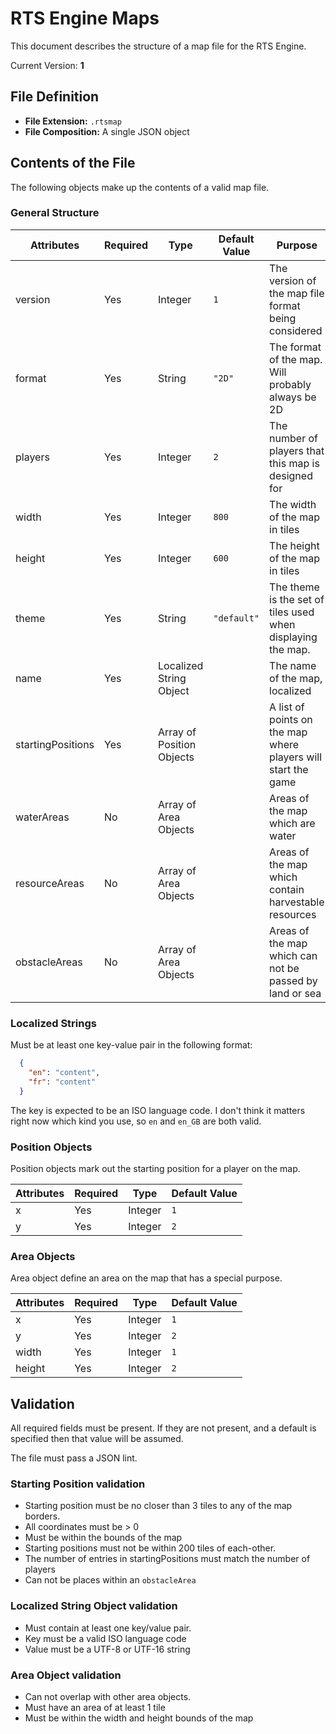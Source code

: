 RTS Engine Maps
===============

This document describes the structure of a map file for the RTS
Engine.

Current Version:  **1**

## File Definition

  -  **File Extension:**  `.rtsmap`
  -  **File Composition:**  A single JSON object

## Contents of the File

The following objects make up the contents of a valid map file.

### General Structure

| Attributes        | Required | Type                      | Default Value      | Purpose
| ----------------- | -------- | ------------------------- | ------------------ | -------
| version           | Yes      | Integer                   | `1`                | The version of the map file format being considered
| format            | Yes      | String                    | `"2D"`             | The format of the map. Will probably always be 2D
| players           | Yes      | Integer                   | `2`                | The number of players that this map is designed for
| width             | Yes      | Integer                   | `800`              | The width of the map in tiles
| height            | Yes      | Integer                   | `600`              | The height of the map in tiles
| theme             | Yes      | String                    | `"default"`        | The theme is the set of tiles used when displaying the map.
| name              | Yes      | Localized String Object   |                    | The name of the map, localized
| startingPositions | Yes      | Array of Position Objects |                    | A list of points on the map where players will start the game
| waterAreas        | No       | Array of Area Objects     |                    | Areas of the map which are water
| resourceAreas     | No       | Array of Area Objects     |                    | Areas of the map which contain harvestable resources
| obstacleAreas     | No       | Array of Area Objects     |                    | Areas of the map which can not be passed by land or sea

### Localized Strings

Must be at least one key-value pair in the following format:

```json
  {
    "en": "content",
    "fr": "content"
  }
```

The key is expected to be an ISO language code. I don't think it matters right
now which kind you use, so `en` and `en_GB` are both valid.

### Position Objects

Position objects mark out  the starting position for a player on the map.

| Attributes        | Required | Type                      | Default Value      |
| ----------------- | -------- | ------------------------- | ------------------ |
| x                 | Yes      | Integer                   | `1`                |
| y                 | Yes      | Integer                   | `2`               |

### Area Objects

Area object define an area on the map that has a special purpose.


| Attributes        | Required | Type                      | Default Value      |
| ----------------- | -------- | ------------------------- | ------------------ |
| x                 | Yes      | Integer                   | `1`                |
| y                 | Yes      | Integer                   | `2`               |
| width             | Yes      | Integer                   | `1`                |
| height            | Yes      | Integer                   | `2`               |

## Validation

All required fields must be present. If they are not present, and a default
is specified then that value will be assumed.

The file must pass a JSON lint.

### Starting Position validation

  - Starting position must be no closer than 3 tiles to any of the map
    borders.
  - All coordinates must be > 0
  - Must be within the bounds of the map
  - Starting positions must not be within 200 tiles of each-other.
  - The number of entries in startingPositions must match the number of
    players
  - Can not be places within an `obstacleArea`

### Localized String Object validation

  - Must contain at least one key/value pair.
  - Key must be a valid ISO language code
  - Value must be a UTF-8 or UTF-16 string

### Area Object validation

  - Can not overlap with other area objects.
  - Must have an area of at least 1 tile
  - Must be within the width and height bounds of the map
